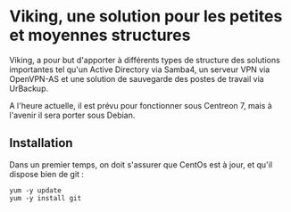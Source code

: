<h1>Viking, une solution pour les petites et moyennes structures</h1>

<p>Viking, a pour but d'apporter à différents types de structure des solutions importantes tel qu'un Active Directory via Samba4,
un serveur VPN via OpenVPN-AS et une solution de sauvegarde des postes de travail via UrBackup.</p>

<p>A l'heure actuelle, il est prévu pour fonctionner sous Centreon 7, mais à l'avenir il sera porter sous Debian.</p>

<h2>Installation</h2>
Dans un premier temps, on doit s'assurer que CentOs est à jour, et qu'il dispose bien de git :

```
yum -y update
yum -y install git
```
